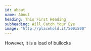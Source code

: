 ```yaml
---
id: about
name: About
heading: This First Heading
subheading: Will Catch Your Eye
image: "http://placehold.it/500x500"
---
```


However,
it is a load of bullocks